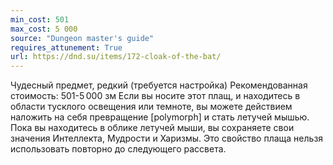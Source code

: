 ```yaml
---
min_cost: 501
max_cost: 5 000
source: "Dungeon master's guide"
requires_attunement: True
url: https://dnd.su/items/172-cloak-of-the-bat/
---
```


Чудесный предмет, редкий (требуется настройка)
Рекомендованная стоимость: 501-5 000 зм
Если вы носите этот плащ, и находитесь в области тусклого освещения или темноте, вы можете действием наложить на себя превращение [polymorph] и стать летучей мышью. Пока вы находитесь в облике летучей мыши, вы сохраняете свои значения Интеллекта, Мудрости и Харизмы. Это свойство плаща нельзя использовать повторно до следующего рассвета.
